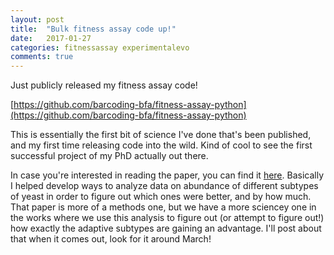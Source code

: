 ```yaml
---
layout: post
title:  "Bulk fitness assay code up!"
date:   2017-01-27
categories: fitnessassay experimentalevo
comments: true
---
```


Just publicly released my fitness assay code!

[https://github.com/barcoding-bfa/fitness-assay-python](https://github.com/barcoding-bfa/fitness-assay-python)

This is essentially the first bit of science I've done that's been published, and my first time releasing code into the wild.
Kind of cool to see the first successful project of my PhD actually out there.

In case you're interested in reading the paper, you can find it [here](http://dx.doi.org/10.1016/j.cell.2016.08.002). Basically
I helped develop ways to analyze data on abundance of different subtypes of yeast in order to figure out which ones were
better, and by how much. That paper is more of a methods one, but we have a more sciencey one in the works where we use this
analysis to figure out (or attempt to figure out!) how exactly the adaptive subtypes are gaining an advantage. I'll post
about that when it comes out, look for it around March!
